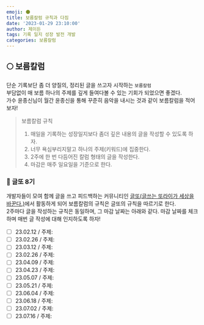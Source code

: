 ```yaml
---
emoji: 🌑
title: 보름칼럼 규칙과 다짐
date: '2023-01-29 23:10:00'
author: 제이든
tags: 기록 일지 성장 발전 개발
categories: 보름칼럼
---
```


## 🌕 보름칼럼

단순 기록보단 좀 더 양질의, 정리된 글을 쓰고자 시작하는 `보름칼럼`<br/>
부담없이 매 보름 하나의 주제를 깊게 들여다볼 수 있는 기회가 되었으면 좋겠다.<br/>
가수 윤종신님이 월간 윤종신을 통해 꾸준히 음악을 내시는 것과 같이 보름칼럼을 적어보자!

> 보름칼럼 규칙
>
> 1. 매일을 기록하는 성장일지보다 좀더 깊은 내용의 글을 작성할 수 있도록 하자.
> 2. 너무 욕심부리지말고 하나의 주제(키워드)에 집중한다.
> 3. 2주에 한 번 다듬어진 칼럼 형태의 글을 작성한다.
> 4. 마감은 매주 일요일을 기준으로 한다.

### 📃 글또 8기

개발자들이 모여 함께 글을 쓰고 피드백하는 커뮤니티인 [글또(글쓰는 또라이가 세상을 바꾼다.)](https://www.notion.so/zzsza/ac5b18a482fb4df497d4e8257ad4d516)에서 
활동하게 되어 보름칼럼의 규칙은 글또의 규칙을 따르기로 한다.<br/>
2주마다 글을 작성하는 규칙은 동일하며, 그 마감 날짜는 아래와 같다. 마감 날짜를 체크하며 매번 글 작성에 대해 인지하도록 하자!<br/>

- [ ] 23.02.12 / 주제: 
- [ ] 23.02.26 / 주제:
- [ ] 23.03.12 / 주제:
- [ ] 23.02.26 / 주제:
- [ ] 23.04.09 / 주제:
- [ ] 23.04.23 / 주제:
- [ ] 23.05.07 / 주제:
- [ ] 23.05.21 / 주제:
- [ ] 23.06.04 / 주제:
- [ ] 23.06.18 / 주제:
- [ ] 23.07.02 / 주제:
- [ ] 23.07.16 / 주제:

```toc

```
